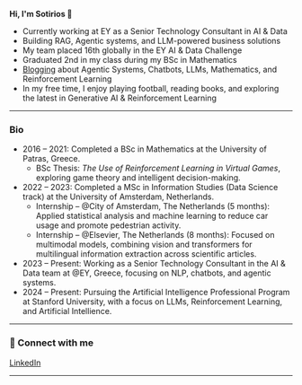 **Hi, I'm Sotirios 👋**  

- Currently working at EY as a Senior Technology Consultant in AI & Data  
- Building RAG, Agentic systems, and LLM-powered business solutions  
- My team placed 16th globally in the EY AI & Data Challenge  
- Graduated 2nd in my class during my BSc in Mathematics
- [Blogging](https://medium.com/@Sotirios_Kastanas) about Agentic Systems, Chatbots, LLMs, Mathematics, and Reinforcement Learning
- In my free time, I enjoy playing football, reading books, and exploring the latest in Generative AI & Reinforcement Learning

---

### Bio  
- 2016 – 2021: Completed a BSc in Mathematics at the University of Patras, Greece.  
  - BSc Thesis: *The Use of Reinforcement Learning in Virtual Games*, exploring game theory and intelligent decision-making.  
- 2022 – 2023: Completed a MSc in Information Studies (Data Science track) at the University of Amsterdam, Netherlands.  
  - Internship – @City of Amsterdam, The Netherlands (5 months): Applied statistical analysis and machine learning to reduce car usage and promote pedestrian activity.  
  - Internship – @Elsevier, The Netherlands (8 months): Focused on multimodal models, combining vision and transformers for multilingual information extraction across scientific articles.  
- 2023 – Present: Working as a Senior Technology Consultant in the AI & Data team at @EY, Greece, focusing on NLP, chatbots, and agentic systems.  
- 2024 – Present: Pursuing the Artificial Intelligence Professional Program at Stanford University, with a focus on LLMs, Reinforcement Learning, and Artificial Intellience.

---

### 🤝 Connect with me  
[LinkedIn](https://www.linkedin.com/in/sotirios-kastanas/)

---
